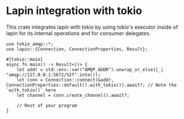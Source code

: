 # Lapin integration with tokio

This crate integrates lapin with tokio by using tokio's executor inside of lapin
for its internal operations and for consumer delegates.

```
use tokio_amqp::*;
use lapin::{Connection, ConnectionProperties, Result};

#[tokio::main]
async fn main() -> Result<()> {
    let addr = std::env::var("AMQP_ADDR").unwrap_or_else(|_| "amqp://127.0.0.1:5672/%2f".into());
    let conn = Connection::connect(&addr, ConnectionProperties::default().with_tokio()).await?; // Note the `with_tokio()` here
    let channel = conn.create_channel().await?;

    // Rest of your program
}
```

